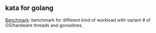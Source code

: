 ## kata for golang

[Benchmark](https://github.com/mirko1593/go-kata/tree/main/benchmark): benchmark for different kind of workload with variant # of OS/hardware threads and goroutines.
